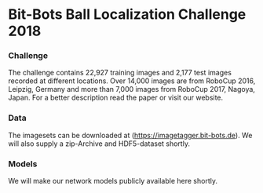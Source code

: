 # Bit-Bots Ball Localization Challenge 2018

### Challenge

The challenge contains 22,927 training images and 2,177 test images recorded at different locations. Over 14,000 images are from RoboCup 2016, Leipzig, Germany and more than 7,000 images from RoboCup 2017, Nagoya, Japan. For a better description read the paper or visit our website.

### Data

The imagesets can be downloaded at (https://imagetagger.bit-bots.de). We will also supply a zip-Archive and HDF5-dataset shortly.

### Models

We will make our network models publicly available here shortly.
